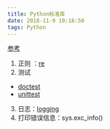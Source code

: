 ```yaml
---
title: Python标准库
date: 2018-11-9 10:16:50
tags: Python
---
```

[参考](http://www.pythondoc.com/pythontutorial3/stdlib.html)
1. 正则 ：[re](https://docs.python.org/3/library/re.html#module-re)
2. 测试
- [doctest](https://docs.python.org/3/library/doctest.html#module-doctest)
- [unittest](https://docs.python.org/3/library/unittest.html#module-unittest)

3. 日志：[logging](https://docs.python.org/3/library/logging.html#module-logging)
4. 打印错误信息：sys.exc_info()